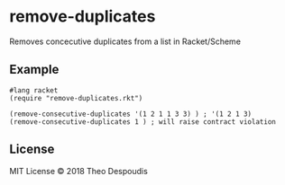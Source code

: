 # remove-duplicates
Removes concecutive duplicates from a list in Racket/Scheme

Example
--

```racket
#lang racket
(require "remove-duplicates.rkt")

(remove-consecutive-duplicates '(1 2 1 1 3 3) ) ; '(1 2 1 3)
(remove-consecutive-duplicates 1 ) ; will raise contract violation

```

License
---
MIT License © 2018 Theo Despoudis